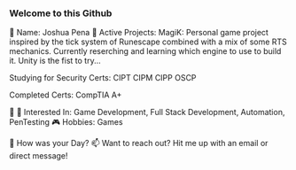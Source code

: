 ### Welcome to this Github 
🪪 Name: Joshua Pena
🚧 Active Projects:
MagiK:
  Personal game project inspired by the tick system of Runescape combined with a mix of some RTS mechanics.
  Currently reserching and learning which engine to use to build it. Unity is the fist to try...
  
Studying for Security Certs:
CIPT
CIPM
CIPP
OSCP

Completed Certs:
CompTIA A+

🔭
🌽 Interested In: Game Development, Full Stack Development, Automation, PenTesting
🎮 Hobbies:
Games

💬 How was your Day?
📫 Want to reach out? Hit me up with an email or direct message!
